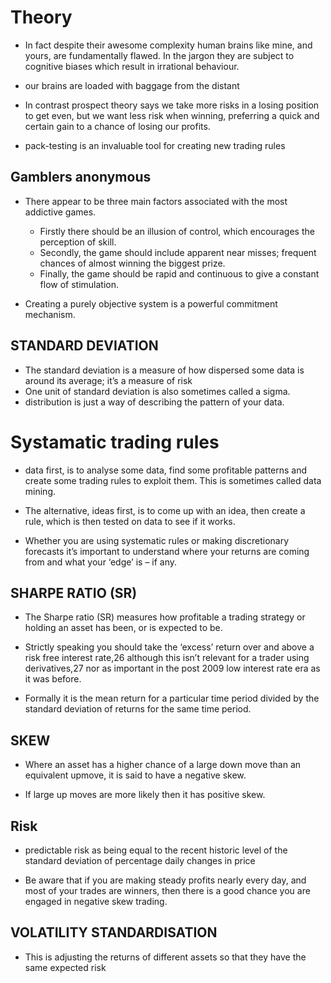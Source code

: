 # Theory 
* In fact despite their awesome complexity human brains like mine, and yours, are fundamentally flawed. In the jargon they are subject 
to cognitive  biases which result in irrational behaviour. 

* our brains are loaded with baggage from the distant  

* In contrast prospect theory says we take more risks in a losing position to get even, but we want less risk when winning, 
preferring a quick and certain gain to a chance of losing our profits.

* pack-testing is an invaluable tool for creating new trading rules

## Gamblers anonymous
* There appear to be three main factors associated with the most addictive games. 
    - Firstly there should be an illusion of control, which encourages the perception of skill.
    - Secondly, the game should include apparent near misses; frequent chances of almost winning the biggest prize.
    - Finally, the game should be rapid and continuous to give a constant flow of stimulation. 

* Creating a purely objective system is a powerful commitment mechanism.

## STANDARD DEVIATION
* The standard deviation is a measure of how dispersed some data is around its average; it’s a measure of risk
* One unit of standard deviation is also sometimes called a sigma.
*  distribution is just a way of describing the pattern of your data.


# Systamatic trading rules
* data first, is to analyse some data, find some profitable patterns and create some trading rules to exploit them.
This is sometimes called data mining.

* The alternative, ideas first, is to come up with an idea, then create a rule, which is then tested on data to see if 
it works.

* Whether you are using systematic rules or making discretionary forecasts it’s important to understand where your 
returns are coming from and what your ‘edge’ is – if any. 

## SHARPE RATIO (SR)
* The Sharpe ratio (SR) measures how profitable a trading strategy or holding an asset has been, or is expected to be.

* Strictly speaking you should take the ‘excess’ return over and above a risk free interest rate,26 although this isn’t
relevant for a trader using derivatives,27 nor as important in the post 2009 low interest rate era as it was before.

* Formally it is the mean return for a particular time period divided by the standard deviation of returns for the same 
time period. 

## SKEW
* Where an asset has a higher chance of a large down move than an equivalent upmove, it is said to have a negative skew. 

* If large up moves are more likely then it has positive skew.

## Risk
* predictable risk as being equal to the recent historic level of the standard deviation of percentage daily changes 
in price

* Be aware that if you are making steady profits nearly every day, and most of your trades are winners, then there is a 
good chance you are engaged in negative skew trading. 

## VOLATILITY STANDARDISATION
* This is adjusting the returns of different assets so that they have the same expected risk





